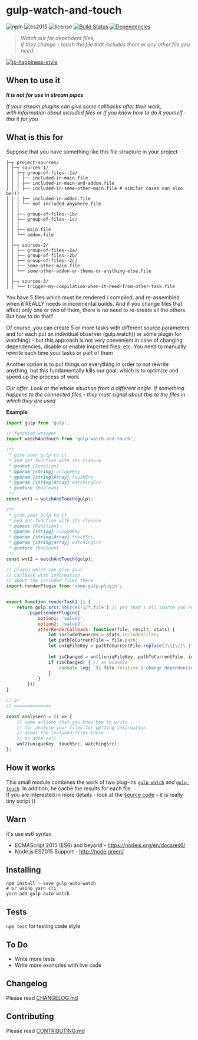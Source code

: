 # gulp-watch-and-touch

![npm](https://img.shields.io/badge/node-6.3.1-yellow.svg)
![es2015](https://img.shields.io/badge/ECMAScript-2015_(ES6)-blue.svg)
![license](https://img.shields.io/badge/License-MIT-blue.svg)
[![Build Status](https://travis-ci.org/dutchenkoOleg/gulp-watch-and-touch.svg?branch=master)](https://travis-ci.org/dutchenkoOleg/gulp-watch-and-touch)
[![Dependencies](https://www.versioneye.com/user/projects/592a776360820000641045ad/badge.svg?style=flat)](https://www.versioneye.com/user/projects/592a776360820000641045ad?child=summary)

> _Watch out for dependent files,_  
> _if they change - touch the file that includes them or any other file you need._

[![js-happiness-style](https://cdn.rawgit.com/JedWatson/happiness/master/badge.svg)](https://github.com/JedWatson/happiness)


## When to use it

___It is not for use in stream pipes___

_If your stream plugins can give some callbacks after their work,_  
_with information about included files or If you know how to do it yourself - this it for you_

## What is this for

Suppose that you have something like this file structure in your project

``` shell
├─┬ project-sources/
│ ├─┬ sources-1/
│ │ ├─┬ group-of-files--1a/
│ │ │ ├── included-in-main.file
│ │ │ ├── included-in-main-and-addon.file
│ │ │ ├── included-in-some-other-main.file # similar cases can also be)))
│ │ │ ├── included-in-addon.file
│ │ │ └── not-included-anywhere.file
│ │ │ 
│ │ ├── group-of-files--1b/
│ │ ├── group-of-files--1c/
│ │ │ 
│ │ ├── main.file
│ │ └── addon.file
│ │
│ ├─┬ sources-2/
│ │ ├── group-of-files--2a/
│ │ ├── group-of-files--2b/ 
│ │ ├── group-of-files--2c/ 
│ │ ├── some-other-main.file
│ │ └── some-other-addon-or-theme-or-anything-else.file
│ │
│ ├─┬ sources-3/
│ │ └── trigger-my-compilation-when-it-need-from-other-task.file
```

You have 5 files which must be rendered / compiled, and re-assembled when it REALLY needs in incremental builds. And if you change files that affect only one or two of them, there is no need to re-create all the others. But how to do that?

Of course, you can create 5 or more tasks with different source parameters and for each put an individual observer (gulp.watch() or some plugin for watching) - but this approach is not very convenient in case of changing dependencies, disable or enable imported files, etc. You need to manually rewrite each time your tasks or part of them

Another option is to put things on everything in order to not rewrite anything, but this fundamentally kills our goal, which is to optimize and speed up the process of work.

_Our offer. Look at the whole situation from a different angle.
If something happens to the connected files - they must signal about this to the files in which they are used_

__Example__

```js
import gulp from 'gulp';

// function wrapper
import watchAndTouch from 'gulp-watch-and-touch';  

/**
 * give your gulp to it
 * and get function with its closure
 * @const {Function}
 * @param {string} uniqueKey
 * @param {string|Array} touchSrc
 * @param {string|Array} watchingSrc
 * @return {boolean}
 */
const wnt1 = watchAndTouch(gulp); 

/**
 * give your gulp to it
 * and get function with its closure
 * @const {Function}
 * @param {string} uniqueKey
 * @param {string|Array} touchSrc
 * @param {string|Array} watchingSrc
 * @return {boolean}
 */
const wnt2 = watchAndTouch(gulp);

// plugin which can give your
// callback with information
// about the included files there
import renderPlugin from 'some-gulp-plugin'; 


export function renderTask1 () {
	return gulp.src('sources-1/*.file') // yes that's all source you need ))
		.pipe(renderPlugin({
			option1: 'value1',
			option2: 'value2',
			afterRenderCallback: function(file, result, stats) {
				let includedSources = stats.includedFiles;
				let pathToCurrentFile = file.path;
				let uniqFileKey = pathToCurrentFile.replace(/\\|\/|\.|\s|/g, '_');
				
				let isChanged = wnt1(uniqFileKey, pathToCurrentFile, includedSources);
				if (isChanged) { // an example
					console.log( `${ file.relative } change dependencies:\n${ includedSources.join('\n') }` );
				}
			}
		}))
}

// or
// ==============

const analyseFn = () => {
	// some actions that you know how to write
	// for analyse your files for getting information
	// about the included files there
	// on done call
	wnt2(uniqueKey, touchSrc, watchingSrc); 
};

```


## How it works

This small module combines the work of two plug-ins [`gulp-watch`](https://www.npmjs.com/package/gulp-watch) and [`gulp-touch`](https://www.npmjs.com/package/gulp-touch). In addition, he cache the results for each file.  
If you are interested in more details - look at the [source code](https://github.com/dutchenkoOleg/gulp-watch-and-touch/blob/master/index.js) - it is really tiny script ))


## Warn

it's use es6 syntax

- ECMAScript 2015 (ES6) and beyond - https://nodejs.org/en/docs/es6/
- Node.js ES2015 Support - http://node.green/ 


## Installing

```shell
npm install --save gulp-auto-watch
# or using yarn cli
yarn add gulp-auto-watch
```

## Tests

`npm test` for testing code style

## To Do

- Write more tests
- Write more examples with live code

## Changelog

Please read [CHANGELOG.md](https://github.com/dutchenkoOleg/gulp-watch-and-touch/blob/master/CHANGELOG.md)


## Contributing

Please read [CONTRIBUTING.md](https://github.com/dutchenkoOleg/gulp-watch-and-touch/blob/master/CONTRIBUTING.md)

